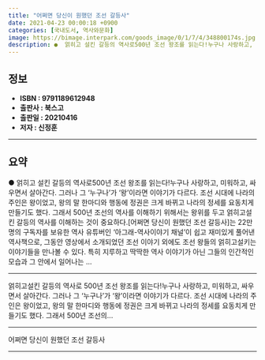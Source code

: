 ```yaml
---
title: "어쩌면 당신이 원했던 조선 갈등사"
date: 2021-04-23 00:00:18 +0900
categories: [국내도서, 역사와문화]
image: https://bimage.interpark.com/goods_image/0/1/7/4/348800174s.jpg
description: ●  얽히고 설킨 갈등의 역사로500년 조선 왕조를 읽는다!누구나 사랑하고, 미워하고, 싸우면서 살아간다. 그러나 그 ‘누구나’가 ‘왕’이라면 이야기가 다르다. 조선 시대에 나라의 주인은 왕이었고, 왕의 말 한마디와 행동에 정권은 크게 바뀌고 나라의 정세를 요동치게 만들기도 했다. 그래서 500년 조선의
---
```


## **정보**

- **ISBN : 9791189612948**
- **출판사 : 북스고**
- **출판일 : 20210416**
- **저자 : 신정훈**

------



## **요약**

●  얽히고 설킨 갈등의 역사로500년 조선 왕조를 읽는다!누구나 사랑하고, 미워하고, 싸우면서 살아간다. 그러나 그 ‘누구나’가 ‘왕’이라면 이야기가 다르다. 조선 시대에 나라의 주인은 왕이었고, 왕의 말 한마디와 행동에 정권은 크게 바뀌고 나라의 정세를 요동치게 만들기도 했다. 그래서 500년 조선의 역사를 이해하기 위해서는 왕위를 두고 얽히고설킨 갈등의 역사를 이해하는 것이 중요하다.[어쩌면 당신이 원했던 조선 갈등사]는 22만 명의 구독자를 보유한 역사 유튜버인 ‘아그래-역사이야기 채널’이 쉽고 재미있게 풀어낸 역사책으로, 그동안 영상에서 소개되었던 조선 이야기 외에도 조선 왕들의 얽히고설키는 이야기들을 만나볼 수 있다. 특히 지루하고 딱딱한 역사 이야기가 아닌 그들의 인간적인 모습과 그 안에서 일어나는 ...

------

얽히고설킨 갈등의 역사로
500년 조선 왕조를 읽는다!누구나 사랑하고, 미워하고, 싸우면서 살아간다. 그러나 그 ‘누구나’가 ‘왕’이라면 이야기가 다르다. 조선 시대에 나라의 주인은 왕이었고, 왕의 말 한마디와 행동에 정권은 크게 바뀌고 나라의 정세를 요동치게 만들기도 했다. 그래서 500년 조선의... 

------


어쩌면 당신이 원했던 조선 갈등사 

------


